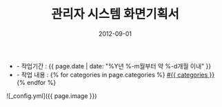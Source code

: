 ﻿---
layout: post
title: "관리자 시스템 화면기획서"
date: 2012-09-01
categories:
  - Admin
  - WebPlan
image: https://kjuhee0712.github.io/images/pages/20120901_wd_storyboard_01.jpg
image-sm: https://kjuhee0712.github.io/images/thumbs/20120901_wd_storyboard_01.jpg
---

<ul class="inform">
	<li class="preview__date" itemprop="datePublished" datetime="{{ page.date | date_to_xmlschema }}">- 작업기간 : {{ page.date | date: "%Y년 %-m월부터 약 %-d개월 이내" }}</li>
	<li class="preview__catetory" itemprop="catetory">- 작업 내용 :
		{% for categories in page.categories %}
           <a href="/category/{{ categories }}/">#{{ categories }}</a>     
      	{% endfor %}</li>
</ul>

![_config.yml]({{ page.image }})



